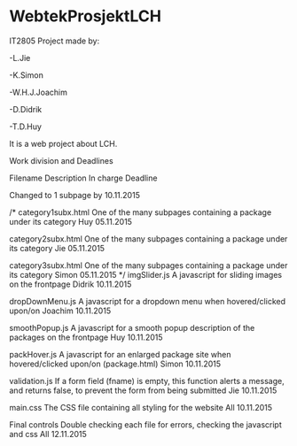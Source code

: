 # WebtekProsjektLCH

IT2805 Project made by: 

-L.Jie

-K.Simon

-W.H.J.Joachim

-D.Didrik

-T.D.Huy

It is a web project about LCH.

Work division and Deadlines

Filename 	Description 	In charge 	Deadline

Changed to 1 subpage by 10.11.2015

/*
category1subx.html 	One of the many subpages containing a package under its category 	Huy 	05.11.2015

category2subx.html 	One of the many subpages containing a package under its category 	Jie 	05.11.2015

category3subx.html 	One of the many subpages containing a package under its category 	Simon 	05.11.2015
*/
imgSlider.js 	A javascript for sliding images on the frontpage 	Didrik 	10.11.2015

dropDownMenu.js 	A javascript for a dropdown menu when hovered/clicked upon/on 	Joachim 	10.11.2015

smoothPopup.js 	A javascript for a smooth popup description of the packages on the frontpage 	Huy 	10.11.2015

packHover.js 	A javascript for an enlarged package site when hovered/clicked upon/on (package.html) 	Simon 	10.11.2015

validation.js 	If a form field (fname) is empty, this function alerts a message, and returns false, to prevent the form from being submitted 	Jie 	10.11.2015

main.css 	The CSS file containing all styling for the website 	All 	10.11.2015

Final controls 	Double checking each file for errors, checking the javascript and css 	All 	12.11.2015


